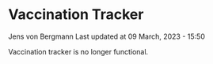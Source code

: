 Vaccination Tracker
================
Jens von Bergmann
Last updated at 09 March, 2023 - 15:50

Vaccination tracker is no longer functional.
